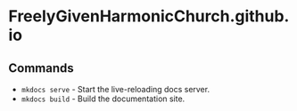 # FreelyGivenHarmonicChurch.github.io

## Commands

* `mkdocs serve` - Start the live-reloading docs server.
* `mkdocs build` - Build the documentation site.
